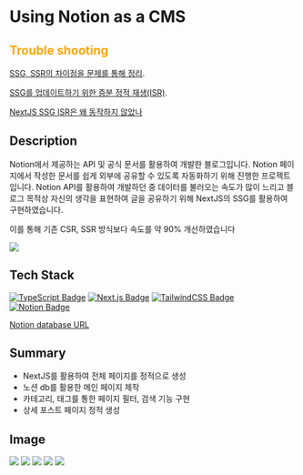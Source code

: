 # Using Notion as a CMS

<h2 style="color:orange">Trouble shooting</h2>

[SSG, SSR의 차이점을 문제를 통해 정리](https://choiblog.tistory.com/2).

[SSG를 업데이트하기 위한 증분 정적 재생(ISR)](https://choiblog.tistory.com/28).

[NextJS SSG ISR은 왜 동작하지 않았나](https://choiblog.tistory.com/68)

## Description

Notion에서 제공하는 API 및 공식 문서를 활용하여 개발한 블로그입니다. Notion 페이지에서 작성한 문서를 쉽게 외부에 공유할 수 있도록 자동화하기 위해 진행한 프로젝트입니다.
Notion API를 활용하여 개발하던 중 데이터를 불러오는 속도가 많이 느리고 블로그 목적상 자신의 생각을 표현하여 글을 공유하기 위해 NextJS의 SSG를 활용하여 구현하였습니다.

이를 통해 기존 CSR, SSR 방식보다 속도를 약 90% 개선하였습니다

<image src=public/images/perform.png />

## Tech Stack

[![TypeScript Badge](https://img.shields.io/badge/Typescript-235A97?style=flat-square&logo=Typescript&logoColor=white)](https://www.typescriptlang.org/) [![Next.js Badge](https://img.shields.io/badge/Next.js-000000?style=flat-square&logo=next.js&logoColor=white)](https://nextjs.org/) [![TailwindCSS Badge](https://img.shields.io/badge/Tailwind_CSS-06B6D4?style=flat-square&logo=tailwindcss&logoColor=white)](https://tailwindcss.com/) [![Notion Badge](https://img.shields.io/badge/Notion_API-000000?style=flat-square&logo=notion&logoColor=white)](https://www.notion.so/)

[Notion database URL](https://choisdev.notion.site/5531dde37ce34dc5a28b3f5b49497563?v=16000545c24c43e2ad046f1022678903)

## Summary

- NextJS를 활용하여 전체 페이지를 정적으로 생성
- 노션 db를 활용한 메인 페이지 제작
- 카테고리, 태그를 통한 페이지 필터, 검색 기능 구현
- 상세 포스트 페이지 정적 생성

## Image

<image src=public/images/notion_db.png />
<image src=public/images/blog_main.png />
<image src=public/images/posts_main.png />
<image src=public/images/search_main.png />
<image src=public/images/post_detail.png />
